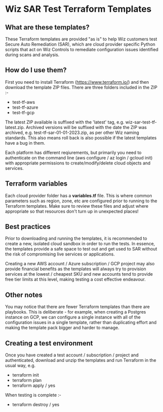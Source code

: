 # Wiz SAR Test Terraform Templates

## What are these templates?

These Terraform templates are provided "as is" to help Wiz customers test Secure Auto Remediation (SAR), which are cloud provider specific Python scripts that act on Wiz Controls to remediate configuration issues identified during scans and analysis.

## How do I use them?

First you need to install Terraform (https://www.terraform.io/) and then download the template ZIP files. There are three folders included in the ZIP :-

- test-tf-aws
- test-tf-azure
- test-tf-gcp

The latest ZIP available is suffixed with the 'latest' tag, e.g. wiz-sar-test-tf-latest.zip. Archived versions will be suffixed with the date the ZIP was archived, e.g. test-tf-sar-01-01-2023.zip, as per other Wiz naming standards. This also means roll back is also possible if the latest templates have a bug in them.

Each platform has different reqiurements, but primarily you need to authenticate on the command line (aws configure / az login / gcloud init) with appropriate permissions to create/modify/delete cloud objects and services.

## Terraform variables

Each cloud provider folder has a **variables.tf** file. This is where common parameters such as region, zone, etc are configured prior to running to the Terraform templates. Make sure to review these files and adjust where appropriate so that resources don't turn up in unexpected places!

## Best practices

Prior to downloading and running the templates, it is recommended to create a new, isolated cloud sandbox in order to run the tests. In essence, the templates provide a safe space to test out and get used to SAR without the risk of compromising live services or applications.

Creating a new AWS account / Azure subscription / GCP project may also provide financial benefits as the templates will always try to provision services at the lowest / cheapest SKU and new accounts tend to provide free tier limits at this level, making testing a cost effective endeavour.

## Other notes

You may notice that there are fewer Terraform templates than there are playbooks. This is deliberate - for example, when creating a Postgres instance on GCP, we can configure a single instance with all of the configuration issues in a single template, rather than duplicating effort and making the template pack bigger and harder to manage.

## Creating a test environment

Once you have created a test account / subscription / project and authenticated, download and unzip the templates and run Terraform in the usual way, e.g.

- terraform init
- terraform plan
- terraform apply / yes

When testing is complete :-

- terraform destroy / yes

